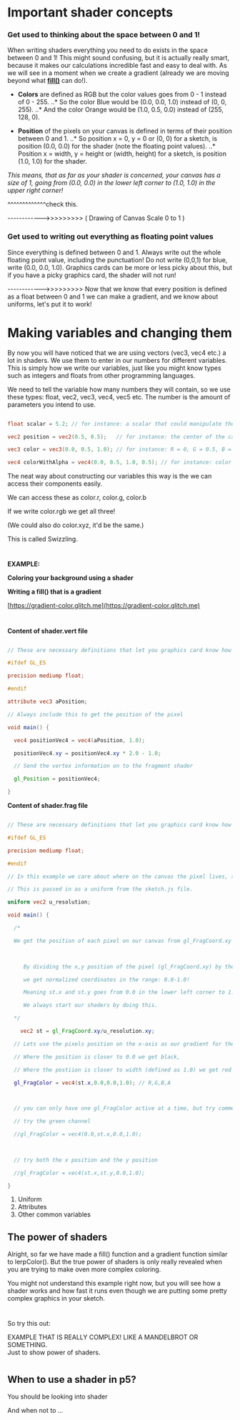 # Important shader concepts

### Get used to thinking about the space between 0 and 1!

When writing shaders everything you need to do exists in the space between 0 and 1!
This might sound confusing, but it is actually really smart, because it makes our calculations incredible fast and easy to deal with. As we will see in a moment when we create a gradient (already we are moving beyond what [**fill()**](https://p5js.org/reference/#/p5/fill) can do!).

* **Colors** are defined as RGB but the color values goes from 0 - 1 instead of 0 - 255. 
..* So the color Blue would be (0.0, 0.0, 1.0) instead of (0, 0, 255).
..* And the color Orange would be (1.0, 0.5, 0.0) instead of (255, 128, 0).

* **Position** of the pixels on your canvas is defined in terms of their position between 0 and 1.
..* So position x = 0, y = 0 or (0, 0) for a sketch, is position (0.0, 0.0) for the shader (note the floating point values).
..* Position x = width, y = height or (width, height) for a sketch, is position (1.0, 1.0) for the shader.

*This means, that as far as your shader is concerned, your canvas has a size of 1, going from (0.0, 0.0) in the lower left corner to (1.0, 1.0) in the upper right corner!*

^^^^^^^^^^^^^check this.

------------>>>>>>>>> ( Drawing of Canvas Scale 0 to 1 )


### Get used to writing out everything as floating point values
Since everything is defined between 0 and 1. Always write out the whole floating point value, including the punctuation! Do not write (0,0,1) for blue, write (0.0, 0.0, 1.0). Graphics cards can be more or less picky about this, but if you have a picky graphics card, the shader will not run!

------------>>>>>>>>>  Now that we know that every position is defined as a float between 0 and 1 we can make a gradient, and we know about uniforms, let's put it to work!


# Making variables and changing them

By now you will have noticed that we are using vectors (vec3, vec4 etc.) a lot in shaders. We use them to enter in our numbers for different variables. This is simply how we write our variables, just like you might know types such as integers and floats from other programming languages.

We need to tell the variable how many numbers they will contain, so we use these types: float, vec2, vec3, vec4, vec5 etc. The number is the amount of parameters you intend to use. 

```glsl

float scalar = 5.2; // for instance: a scalar that could manipulate the color in some way

vec2 position = vec2(0.5, 0.5);   // for instance: the center of the canvas (width/2, height/2)

vec3 color = vec3(0.0, 0.5, 1.0); // for instance: R = 0, G = 0.5, B = 1.0

vec4 colorWithAlpha = vec4(0.0, 0.5, 1.0, 0.5); // for instance: color that is half transparent A = 0.5

```

The neat way about constructing our variables this way is the we can access their components easily.

We can access these as color.r, color.g, color.b

If we write color.rgb we get all three!

(We could also do color.xyz, it'd be the same.)

This is called Swizzling.



#

**EXAMPLE:**

**Coloring your background using a shader**

**Writing a fill() that is a gradient**

[https://gradient-color.glitch.me](https://gradient-color.glitch.me)
#

**Content of shader.vert file**

```glsl

// These are necessary definitions that let you graphics card know how to render the shader

#ifdef GL_ES

precision mediump float;

#endif

attribute vec3 aPosition;

// Always include this to get the position of the pixel

void main() {

  vec4 positionVec4 = vec4(aPosition, 1.0);

  positionVec4.xy = positionVec4.xy * 2.0 - 1.0;

  // Send the vertex information on to the fragment shader

  gl_Position = positionVec4;

}

```

**Content of shader.frag file**

```glsl

// These are necessary definitions that let you graphics card know how to render the shader

#ifdef GL_ES

precision mediump float;

#endif

// In this example we care about where on the canvas the pixel lives, so we need to know the size of the canvas.

// This is passed in as a uniform from the sketch.js file.

uniform vec2 u_resolution;

void main() {

  /*

  We get the position of each pixel on our canvas from gl_FragCoord.xy (a built in shader function).

  

     By dividing the x,y position of the pixel (gl_FragCoord.xy) by the width,height of the canvas (u_resolution.xy)

     we get normalized coordinates in the range: 0.0-1.0!

     Meaning st.x and st.y goes from 0.0 in the lower left corner to 1.0 in the upper right corner.

     We always start our shaders by doing this.

  */

	vec2 st = gl_FragCoord.xy/u_resolution.xy;

  // Lets use the pixels position on the x-axis as our gradient for the red color

  // Where the position is closer to 0.0 we get black,

  // Where the postiion is closer to width (defined as 1.0) we get red 

  gl_FragColor = vec4(st.x,0.0,0.0,1.0); // R,G,B,A

  

  // you can only have one gl_FragColor active at a time, but try commenting the others out

  // try the green channel

  //gl_FragColor = vec4(0.0,st.x,0.0,1.0); 

  

  // try both the x position and the y position

  //gl_FragColor = vec4(st.x,st.y,0.0,1.0); 

}

```

1. Uniform
2. Attributes
3. Other common variables



## The power of shaders

Alright, so far we have made a fill() function and a gradient function similar to lerpColor(). But the true power of shaders is only really revealed when you are trying to make oven more complex coloring. 

You might not understand this example right now, but you will see how a shader works and how fast it runs even though we are putting some pretty complex graphics in your sketch.

#

So try this out:

EXAMPLE THAT IS REALLY COMPLEX! LIKE A MANDELBROT OR SOMETHING. \
Just to show power of shaders.

#


## When to use a shader in p5?

You should be looking into shader

And when not to ...
